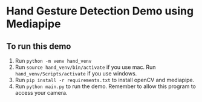 
# Hand Gesture Detection Demo using Mediapipe

## To run this demo

1. Run `python -m venv hand_venv`
2. Run `source hand_venv/bin/activate` if you use mac. Run `hand_venv/Scripts/activate` if you use windows.
3. Run `pip install -r requirements.txt` to install openCV and mediapipe.
4. Run `python main.py` to run the demo. Remember to allow this program to access your camera.
